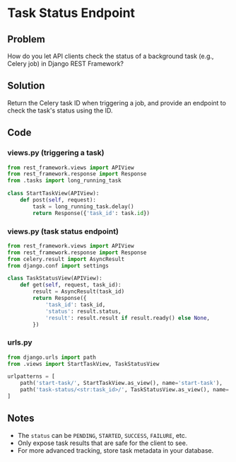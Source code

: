 # Task Status Endpoint

## Problem
How do you let API clients check the status of a background task (e.g., Celery job) in Django REST Framework?

## Solution
Return the Celery task ID when triggering a job, and provide an endpoint to check the task's status using the ID.

## Code

### views.py (triggering a task)
```python
from rest_framework.views import APIView
from rest_framework.response import Response
from .tasks import long_running_task

class StartTaskView(APIView):
    def post(self, request):
        task = long_running_task.delay()
        return Response({'task_id': task.id})
```

### views.py (task status endpoint)
```python
from rest_framework.views import APIView
from rest_framework.response import Response
from celery.result import AsyncResult
from django.conf import settings

class TaskStatusView(APIView):
    def get(self, request, task_id):
        result = AsyncResult(task_id)
        return Response({
            'task_id': task_id,
            'status': result.status,
            'result': result.result if result.ready() else None,
        })
```

### urls.py
```python
from django.urls import path
from .views import StartTaskView, TaskStatusView

urlpatterns = [
    path('start-task/', StartTaskView.as_view(), name='start-task'),
    path('task-status/<str:task_id>/', TaskStatusView.as_view(), name='task-status'),
]
```

## Notes
- The `status` can be `PENDING`, `STARTED`, `SUCCESS`, `FAILURE`, etc.
- Only expose task results that are safe for the client to see.
- For more advanced tracking, store task metadata in your database. 